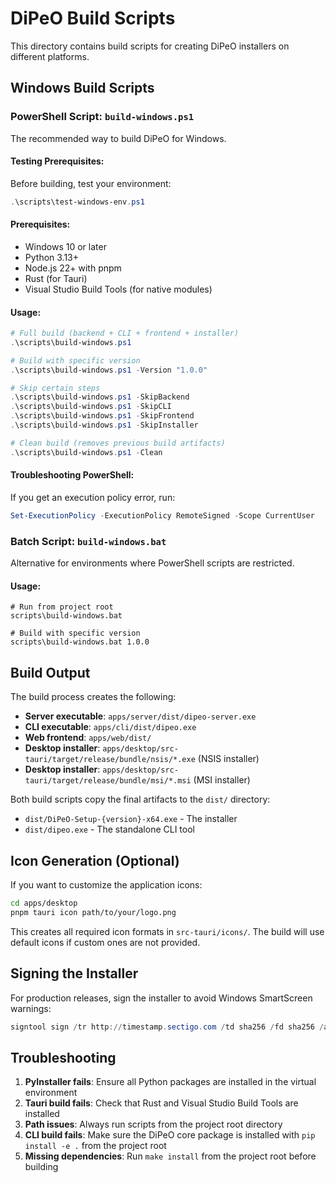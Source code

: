 # DiPeO Build Scripts

This directory contains build scripts for creating DiPeO installers on different platforms.

## Windows Build Scripts

### PowerShell Script: `build-windows.ps1`

The recommended way to build DiPeO for Windows.

#### Testing Prerequisites:
Before building, test your environment:
```powershell
.\scripts\test-windows-env.ps1
```

#### Prerequisites:
- Windows 10 or later
- Python 3.13+
- Node.js 22+ with pnpm
- Rust (for Tauri)
- Visual Studio Build Tools (for native modules)

#### Usage:
```powershell
# Full build (backend + CLI + frontend + installer)
.\scripts\build-windows.ps1

# Build with specific version
.\scripts\build-windows.ps1 -Version "1.0.0"

# Skip certain steps
.\scripts\build-windows.ps1 -SkipBackend
.\scripts\build-windows.ps1 -SkipCLI
.\scripts\build-windows.ps1 -SkipFrontend
.\scripts\build-windows.ps1 -SkipInstaller

# Clean build (removes previous build artifacts)
.\scripts\build-windows.ps1 -Clean
```

#### Troubleshooting PowerShell:
If you get an execution policy error, run:
```powershell
Set-ExecutionPolicy -ExecutionPolicy RemoteSigned -Scope CurrentUser
```

### Batch Script: `build-windows.bat`

Alternative for environments where PowerShell scripts are restricted.

#### Usage:
```batch
# Run from project root
scripts\build-windows.bat

# Build with specific version
scripts\build-windows.bat 1.0.0
```

## Build Output

The build process creates the following:
- **Server executable**: `apps/server/dist/dipeo-server.exe`
- **CLI executable**: `apps/cli/dist/dipeo.exe`
- **Web frontend**: `apps/web/dist/`
- **Desktop installer**: `apps/desktop/src-tauri/target/release/bundle/nsis/*.exe` (NSIS installer)
- **Desktop installer**: `apps/desktop/src-tauri/target/release/bundle/msi/*.msi` (MSI installer)

Both build scripts copy the final artifacts to the `dist/` directory:
- `dist/DiPeO-Setup-{version}-x64.exe` - The installer
- `dist/dipeo.exe` - The standalone CLI tool

## Icon Generation (Optional)

If you want to customize the application icons:

```bash
cd apps/desktop
pnpm tauri icon path/to/your/logo.png
```

This creates all required icon formats in `src-tauri/icons/`. The build will use default icons if custom ones are not provided.

## Signing the Installer

For production releases, sign the installer to avoid Windows SmartScreen warnings:
```powershell
signtool sign /tr http://timestamp.sectigo.com /td sha256 /fd sha256 /a "DiPeO-Setup.exe"
```

## Troubleshooting

1. **PyInstaller fails**: Ensure all Python packages are installed in the virtual environment
2. **Tauri build fails**: Check that Rust and Visual Studio Build Tools are installed
3. **Path issues**: Always run scripts from the project root directory
4. **CLI build fails**: Make sure the DiPeO core package is installed with `pip install -e .` from the project root
5. **Missing dependencies**: Run `make install` from the project root before building